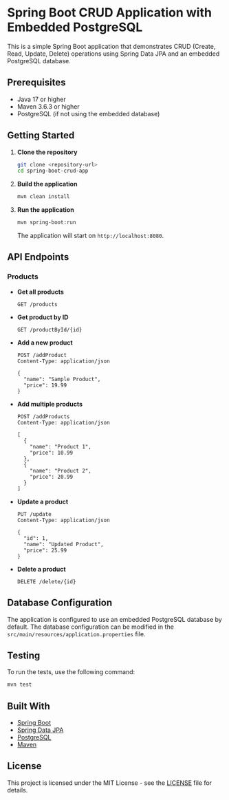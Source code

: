 # Spring Boot CRUD Application with Embedded PostgreSQL

This is a simple Spring Boot application that demonstrates CRUD (Create, Read, Update, Delete) operations using Spring Data JPA and an embedded PostgreSQL database.

## Prerequisites

- Java 17 or higher
- Maven 3.6.3 or higher
- PostgreSQL (if not using the embedded database)

## Getting Started

1. **Clone the repository**
   ```bash
   git clone <repository-url>
   cd spring-boot-crud-app
   ```

2. **Build the application**
   ```bash
   mvn clean install
   ```

3. **Run the application**
   ```bash
   mvn spring-boot:run
   ```

   The application will start on `http://localhost:8080`.

## API Endpoints

### Products

- **Get all products**
  ```
  GET /products
  ```

- **Get product by ID**
  ```
  GET /productById/{id}
  ```

- **Add a new product**
  ```
  POST /addProduct
  Content-Type: application/json
  
  {
    "name": "Sample Product",
    "price": 19.99
  }
  ```

- **Add multiple products**
  ```
  POST /addProducts
  Content-Type: application/json
  
  [
    {
      "name": "Product 1",
      "price": 10.99
    },
    {
      "name": "Product 2",
      "price": 20.99
    }
  ]
  ```

- **Update a product**
  ```
  PUT /update
  Content-Type: application/json
  
  {
    "id": 1,
    "name": "Updated Product",
    "price": 25.99
  }
  ```

- **Delete a product**
  ```
  DELETE /delete/{id}
  ```

## Database Configuration

The application is configured to use an embedded PostgreSQL database by default. The database configuration can be modified in the `src/main/resources/application.properties` file.

## Testing

To run the tests, use the following command:

```bash
mvn test
```

## Built With

- [Spring Boot](https://spring.io/projects/spring-boot)
- [Spring Data JPA](https://spring.io/projects/spring-data-jpa)
- [PostgreSQL](https://www.postgresql.org/)
- [Maven](https://maven.apache.org/)

## License

This project is licensed under the MIT License - see the [LICENSE](LICENSE) file for details.

